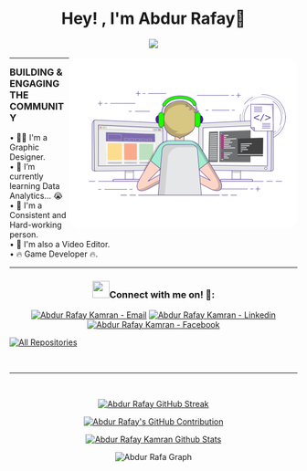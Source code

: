 <!-- animation start  -->
  <div align="center">
    <h1> Hey! , I'm Abdur Rafay👋</h1>
  </div>
<p align="center">
<a href="https://github.com/AbdurRafay11"><img src="https://readme-typing-svg.herokuapp.com/?lines=Data+Analysis;+Graphic+Designer;+Game+Dev&font=Roboto&size=26&duration=3500&pause=500&center=true&width=500&height=50&color=eab676"></a>

<!-- animation end  -->
			
<img align="right" alt="Coding" width="400" style="border-radius:20px;"
	src="https://raw.githubusercontent.com/devSouvik/devSouvik/master/gif3.gif"/>
<hr>
<h3 style="margin-top: 4px;">BUILDING & ENGAGING THE COMMUNITY</h3>
• 💪🏻 I'm a Graphic Designer.<br>
• 🌱 I’m currently learning Data Analytics... 😭<br> 
• 🚀 I'm a Consistent and Hard-working person.<br> 
• 📗 I'm also a Video Editor.<br>
• 🔥 Game Developer 🔥.<br>
<hr>

<h3 align="center" > <img src="https://media.giphy.com/media/iY8CRBdQXODJSCERIr/giphy.gif" width="30" height="30" style="margin-center: 10px;">Connect with me on! 🔗: </h3>

<p align="center">

 <div align="center"  class="icons-social" style="margin-center: 10px;">
<div>   
    <a href="mailto:rafayzoyan@gmail.com" target="_blank"><img src="https://img.shields.io/badge/-Email-0D1117?style=for-the-badge&logo=protonmail&logoColor=F0DB4F" alt="Abdur Rafay Kamran - Email"></a>
    <a href="https://www.linkedin.com/in/abdur-rafay-kamran-a03a18351" target="_blank"><img src="https://img.shields.io/badge/Linkedin-0D1117?style=for-the-badge&logo=linkedin&logoColor=F0DB4F" alt="Abdur Rafay Kamran - Linkedin"></a><br>
    <a href="https://www.facebook.com/share/18eAKRMBZv/" target="_blank"><img src="https://img.shields.io/badge/Facebook-0D1117?style=for-the-badge&logo=Facebook&logoColor=F0DB4F" alt="Abdur Rafay Kamran - Facebook"></a>
	

</div>

</p>


<p align="left">
  <a href="https://github.com/AbdurRafay11?tab=repositories" target="_blank"><img alt="All Repositories" title="All Repositories" src="https://img.shields.io/badge/-All%20Repos-2962FF?style=for-the-badge&logo=koding&logoColor=white"/></a>
</p>

<br/>
<hr/>
<br/>

<p align="center">
  <a href="https://github.com/AbdurRafay11">
   <a href="https://git.io/streak-stats"><img src="https://github-readme-streak-stats.herokuapp.com?user=AbdurRafay11&theme=radical" alt="Abdur Rafay GitHub Streak" /></a>
  </a>
</p>

<p align="center">
  <a href="https://github.com/AbdurRafay11">
    <img src="http://github-profile-summary-cards.vercel.app/api/cards/profile-details?username=AbdurRafay11&theme=vision_friendly_dark" alt="Abdur Rafay's GitHub Contribution"/>
  </a>
</p>

<a> 
    <a href="https://github.com/AbdurRafay11"><img alt="Abdur Rafay Kamran Github Stats" src="https://denvercoder1-github-readme-stats.vercel.app/api?username=AbdurRafay11&show_icons=true&count_private=true&theme=react&border_color=7F3FBF&bg_color=0D1117&title_color=F85D7F&icon_color=F8D866" height="192px" width="49.5%"/></a>
<!--* <a href="https://github.com/AbdurRafay11"><img alt="Abdur Rafay Top Languages" src="http://github-profile-summary-cards.vercel.app/api/cards/repos-per-language?username=AbdurRafay11&theme=vision_friendly_dark&langs_count=8&layout=compact&theme=react&border_color=7F3FBF&bg_color=0D1117&title_color=F85D7F&icon_color=F8D866" height="192px" width="49.5%"/></a>
  <br/>
</a> -->


![Abdur Rafa Graph](https://github-readme-activity-graph.vercel.app/graph?username=AbdurRafay11&custom_title=Abdur%20Rafay%20GitHub%20Activity%20Graph&bg_color=0D1117&color=7F3FBF&line=7F3FBF&point=7F3FBF&area_color=FFFFFF&title_color=FFFFFF&area=true)

 
